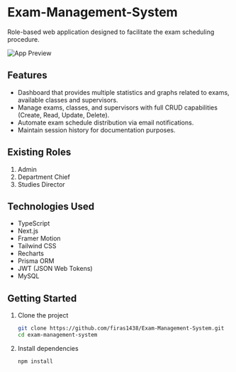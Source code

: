 # Exam-Management-System
Role-based web application designed to facilitate the exam scheduling procedure.

![App Preview](https://i.imgur.com/RTyua2b.png)

## Features
- Dashboard that provides multiple statistics and graphs related to exams, available classes and supervisors.
- Manage exams, classes, and supervisors with full CRUD capabilities (Create, Read, Update, Delete).
- Automate exam schedule distribution via email notifications.
- Maintain session history for documentation purposes.

## Existing Roles
1. Admin
2. Department Chief
3. Studies Director

## Technologies Used
- TypeScript
- Next.js
- Framer Motion
- Tailwind CSS
- Recharts
- Prisma ORM
- JWT (JSON Web Tokens)
- MySQL

## Getting Started

1. Clone the project
   ```bash
   git clone https://github.com/firas1438/Exam-Management-System.git
   cd exam-management-system
   ```

2. Install dependencies
   ```bash
   npm install
   ```
